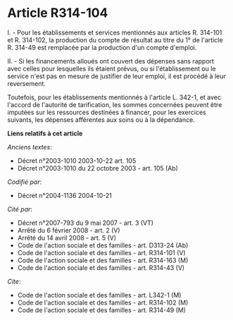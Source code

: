 # Article R314-104

I. - Pour les établissements et services mentionnés aux articles R. 314-101 et R. 314-102, la production du compte de
résultat au titre du 1° de l'article R. 314-49 est remplacée par la production d'un compte d'emploi.

II. - Si les financements alloués ont couvert des dépenses sans rapport avec celles pour lesquelles ils étaient prévus, ou si
l'établissement ou le service n'est pas en mesure de justifier de leur emploi, il est procédé à leur reversement.

Toutefois, pour les établissements mentionnés à l'article L. 342-1, et avec l'accord de l'autorité de tarification, les
sommes concernées peuvent être imputées sur les ressources destinées à financer, pour les exercices suivants, les dépenses
afférentes aux soins ou à la dépendance.

**Liens relatifs à cet article**

_Anciens textes_:

  - Décret n°2003-1010 2003-10-22 art. 105
  - Décret n°2003-1010 du 22 octobre 2003 - art. 105 (Ab)

_Codifié par_:

  - Décret n°2004-1136 2004-10-21

_Cité par_:

  - Décret n°2007-793 du 9 mai 2007 - art. 3 (VT)
  - Arrêté du 6 février 2008 - art. 2 (V)
  - Arrêté du 14 avril 2008 - art. 5 (V)
  - Code de l'action sociale et des familles - art. D313-24 (Ab)
  - Code de l'action sociale et des familles - art. R314-101 (V)
  - Code de l'action sociale et des familles - art. R314-163 (M)
  - Code de l'action sociale et des familles - art. R314-43 (V)

_Cite_:

  - Code de l'action sociale et des familles - art. L342-1 (M)
  - Code de l'action sociale et des familles - art. R314-102 (M)
  - Code de l'action sociale et des familles - art. R314-49 (M)
